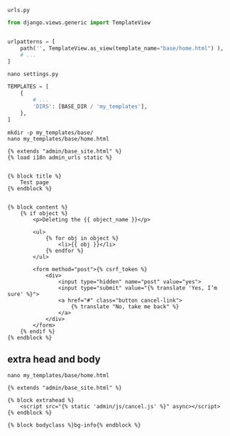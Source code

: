 `urls.py`
```py
from django.views.generic import TemplateView


urlpatterns = [
    path('', TemplateView.as_view(template_name="base/home.html") ),
    # ...
]
```


`nano settings.py`
```py
TEMPLATES = [
    {
        # ...
        'DIRS': [BASE_DIR / 'my_templates'],
    },
]
```


`mkdir -p my_templates/base/`    
`nano my_templates/base/home.html`
```django
{% extends "admin/base_site.html" %}
{% load i18n admin_urls static %}


{% block title %}
    Test page
{% endblock %}


{% block content %}
    {% if object %}
        <p>Deleting the {{ object_name }}</p>
        
        <ul>
            {% for obj in object %}
                <li>{{ obj }}</li>
            {% endfor %}
        </ul>

        <form method="post">{% csrf_token %}
            <div>
                <input type="hidden" name="post" value="yes">
                <input type="submit" value="{% translate 'Yes, I’m sure' %}">
                <a href="#" class="button cancel-link">
                    {% translate "No, take me back" %}
                </a>
            </div>
        </form>
    {% endif %}
{% endblock %}
```


## extra head and body
`nano my_templates/base/home.html`
```django
{% extends "admin/base_site.html" %}

{% block extrahead %}
    <script src="{% static 'admin/js/cancel.js' %}" async></script>
{% endblock %}

{% block bodyclass %}bg-info{% endblock %}
```
